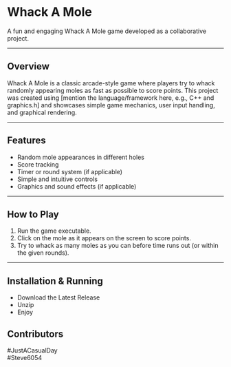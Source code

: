# Whack A Mole

A fun and engaging Whack A Mole game developed as a collaborative project.

---

## Overview

Whack A Mole is a classic arcade-style game where players try to whack randomly appearing moles as fast as possible to score points. This project was created using [mention the language/framework here, e.g., C++ and graphics.h] and showcases simple game mechanics, user input handling, and graphical rendering.

---

## Features

- Random mole appearances in different holes  
- Score tracking  
- Timer or round system (if applicable)  
- Simple and intuitive controls  
- Graphics and sound effects (if applicable)

---

## How to Play

1. Run the game executable.  
2. Click on the mole as it appears on the screen to score points.  
3. Try to whack as many moles as you can before time runs out (or within the given rounds).  

---

## Installation & Running


- Download the Latest Release
- Unzip
- Enjoy

## Contributors
#JustACasualDay<br>
#Steve6054
